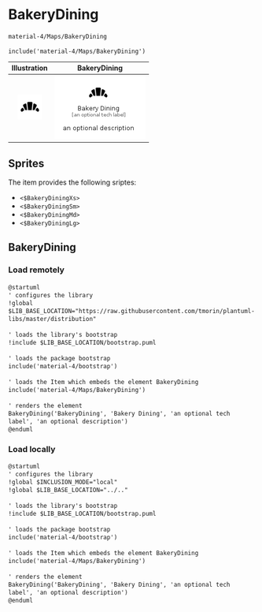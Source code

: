 # BakeryDining


```text
material-4/Maps/BakeryDining
```

```text
include('material-4/Maps/BakeryDining')
```



| Illustration | BakeryDining |
| :---: | :---: |
| ![illustration for Illustration](../../material-4/Maps/BakeryDining.png) | ![illustration for BakeryDining](../../material-4/Maps/BakeryDining.Local.png) |



## Sprites
The item provides the following sriptes:

- `<$BakeryDiningXs>`
- `<$BakeryDiningSm>`
- `<$BakeryDiningMd>`
- `<$BakeryDiningLg>`





## BakeryDining

### Load remotely
```plantuml
@startuml
' configures the library
!global $LIB_BASE_LOCATION="https://raw.githubusercontent.com/tmorin/plantuml-libs/master/distribution"

' loads the library's bootstrap
!include $LIB_BASE_LOCATION/bootstrap.puml

' loads the package bootstrap
include('material-4/bootstrap')

' loads the Item which embeds the element BakeryDining
include('material-4/Maps/BakeryDining')

' renders the element
BakeryDining('BakeryDining', 'Bakery Dining', 'an optional tech label', 'an optional description')
@enduml
```

### Load locally
```plantuml
@startuml
' configures the library
!global $INCLUSION_MODE="local"
!global $LIB_BASE_LOCATION="../.."

' loads the library's bootstrap
!include $LIB_BASE_LOCATION/bootstrap.puml

' loads the package bootstrap
include('material-4/bootstrap')

' loads the Item which embeds the element BakeryDining
include('material-4/Maps/BakeryDining')

' renders the element
BakeryDining('BakeryDining', 'Bakery Dining', 'an optional tech label', 'an optional description')
@enduml
```

